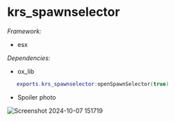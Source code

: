# krs_spawnselector

*Framework:*
- esx

*Dependencies:*
- ox_lib


```lua
   exports.krs_spawnselector:openSpawnSelector(true)
```


* Spoiler photo

![Screenshot 2024-10-07 151719](https://github.com/user-attachments/assets/0826eaa8-c060-4113-a8ff-e343984f584f)

